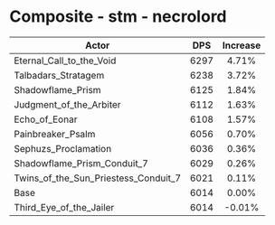 # Composite - stm - necrolord
| Actor | DPS | Increase |
|---|:---:|:---:|
|Eternal_Call_to_the_Void|6297|4.71%|
|Talbadars_Stratagem|6238|3.72%|
|Shadowflame_Prism|6125|1.84%|
|Judgment_of_the_Arbiter|6112|1.63%|
|Echo_of_Eonar|6108|1.57%|
|Painbreaker_Psalm|6056|0.70%|
|Sephuzs_Proclamation|6036|0.36%|
|Shadowflame_Prism_Conduit_7|6029|0.26%|
|Twins_of_the_Sun_Priestess_Conduit_7|6021|0.11%|
|Base|6014|0.00%|
|Third_Eye_of_the_Jailer|6014|-0.01%|
